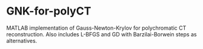 # GNK-for-polyCT
MATLAB implementation of Gauss-Newton-Krylov for polychromatic CT reconstruction. Also includes L-BFGS and GD with Barzilai-Borwein steps as alternatives.
